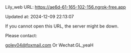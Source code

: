 Lily_web URL: https://ae6d-61-165-102-156.ngrok-free.app

Updated at: 2024-12-09 22:13:07

If you cannot open this URL, the server might be down.

Please contact: 

goley04@foxmail.com Or Wechat:GL_yeaH